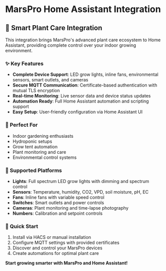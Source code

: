 # MarsPro Home Assistant Integration

## 🌱 Smart Plant Care Integration

This integration brings MarsPro's advanced plant care ecosystem to Home Assistant, providing complete control over your indoor growing environment.

### ✨ Key Features
- **Complete Device Support**: LED grow lights, inline fans, environmental sensors, smart outlets, and cameras
- **Secure MQTT Communication**: Certificate-based authentication with mutual TLS encryption
- **Real-time Monitoring**: Live sensor data and device status updates
- **Automation Ready**: Full Home Assistant automation and scripting support
- **Easy Setup**: User-friendly configuration via Home Assistant UI

### 🎯 Perfect For
- Indoor gardening enthusiasts
- Hydroponic setups
- Grow tent automation
- Plant monitoring and care
- Environmental control systems

### 📱 Supported Platforms
- **Lights**: Full spectrum LED grow lights with dimming and spectrum control
- **Sensors**: Temperature, humidity, CO2, VPD, soil moisture, pH, EC
- **Fans**: Inline fans with variable speed control
- **Switches**: Smart outlets and power controls
- **Cameras**: Plant monitoring and time-lapse photography
- **Numbers**: Calibration and setpoint controls

### 🔧 Quick Start
1. Install via HACS or manual installation
2. Configure MQTT settings with provided certificates
3. Discover and control your MarsPro devices
4. Create automations for optimal plant care

**Start growing smarter with MarsPro and Home Assistant!**
